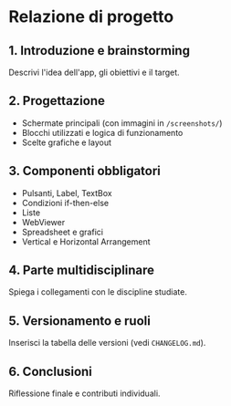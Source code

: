 # Relazione di progetto

## 1. Introduzione e brainstorming
Descrivi l'idea dell'app, gli obiettivi e il target.

## 2. Progettazione
- Schermate principali (con immagini in `/screenshots/`)
- Blocchi utilizzati e logica di funzionamento
- Scelte grafiche e layout

## 3. Componenti obbligatori
- Pulsanti, Label, TextBox
- Condizioni if-then-else
- Liste
- WebViewer
- Spreadsheet e grafici
- Vertical e Horizontal Arrangement

## 4. Parte multidisciplinare
Spiega i collegamenti con le discipline studiate.

## 5. Versionamento e ruoli
Inserisci la tabella delle versioni (vedi `CHANGELOG.md`).

## 6. Conclusioni
Riflessione finale e contributi individuali.
